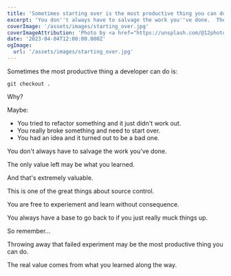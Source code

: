 ```yaml
---
title: 'Sometimes starting over is the most productive thing you can do'
excerpt: 'You don''t always have to salvage the work you''ve done.  The only value left may be what you learned.  And that''s extremely valuable.'
coverImage: '/assets/images/starting_over.jpg'
coverImageAttribution: 'Photo by <a href="https://unsplash.com/@12photography?utm_source=unsplash&utm_medium=referral&utm_content=creditCopyText">12photostory</a> on <a href="https://unsplash.com/photos/-nDIecoK1nQ?utm_source=unsplash&utm_medium=referral&utm_content=creditCopyText">Unsplash</a>'
date: '2023-04-04T12:00:00.000Z'
ogImage:
  url: '/assets/images/starting_over.jpg'
---
```


Sometimes the most productive thing a developer can do is:

```
git checkout .
```

Why?

Maybe:

- You tried to refactor something and it just didn't work out.
- You really broke something and need to start over.
- You had an idea and it turned out to be a bad one.

You don't always have to salvage the work you've done.

The only value left may be what you learned.

And that's extremely valuable.

This is one of the great things about source control.

You are free to experiement and learn without consequence.

You always have a base to go back to if you just really muck things up.

So remember...

Throwing away that failed experiment may be the most productive thing you can do.

The real value comes from what you learned along the way.